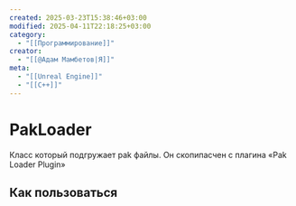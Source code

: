 ```yaml
---
created: 2025-03-23T15:38:46+03:00
modified: 2025-04-11T22:18:25+03:00
category:
  - "[[Программирование]]"
creator:
  - "[[@Адам Мамбетов|Я]]"
meta:
  - "[[Unreal Engine]]"
  - "[[C++]]"
---
```


# PakLoader

Класс который подгружает pak файлы. Он скопипасчен с плагина «Pak Loader Plugin»


## Как пользоваться


